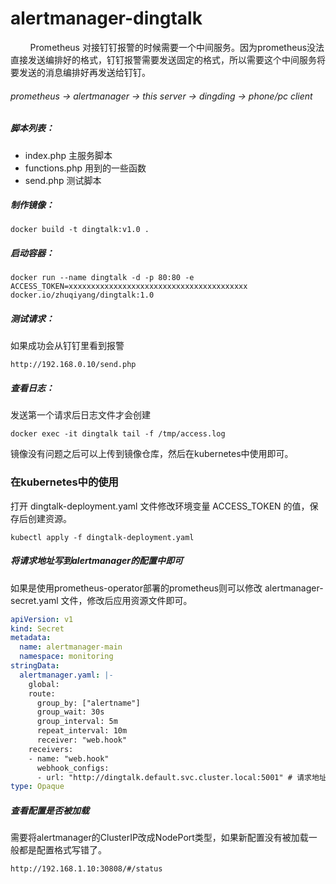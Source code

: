 # alertmanager-dingtalk

&nbsp;&nbsp;&nbsp;&nbsp;&nbsp;&nbsp;&nbsp;&nbsp;Prometheus 对接钉钉报警的时候需要一个中间服务。因为prometheus没法直接发送编排好的格式，钉钉报警需要发送固定的格式，所以需要这个中间服务将要发送的消息编排好再发送给钉钉。

###### prometheus -> alertmanager -> this server -> dingding -> phone/pc client

##### 脚本列表：
+ index.php 主服务脚本
+ functions.php 用到的一些函数
+ send.php 测试脚本


##### 制作镜像：
```console
docker build -t dingtalk:v1.0 .
```

##### 启动容器：
```console
docker run --name dingtalk -d -p 80:80 -e ACCESS_TOKEN=xxxxxxxxxxxxxxxxxxxxxxxxxxxxxxxxxxxxxxxx docker.io/zhuqiyang/dingtalk:1.0
```

##### 测试请求：
如果成功会从钉钉里看到报警
```console
http://192.168.0.10/send.php
```

##### 查看日志：
发送第一个请求后日志文件才会创建
```console
docker exec -it dingtalk tail -f /tmp/access.log
```

镜像没有问题之后可以上传到镜像仓库，然后在kubernetes中使用即可。

### 在kubernetes中的使用
打开 dingtalk-deployment.yaml 文件修改环境变量 ACCESS_TOKEN 的值，保存后创建资源。
```console
kubectl apply -f dingtalk-deployment.yaml
```

##### 将请求地址写到alertmanager的配置中即可
如果是使用prometheus-operator部署的prometheus则可以修改 alertmanager-secret.yaml 文件，修改后应用资源文件即可。
```yaml
apiVersion: v1
kind: Secret
metadata:
  name: alertmanager-main
  namespace: monitoring
stringData:
  alertmanager.yaml: |-
    global:
    route:
      group_by: ["alertname"]
      group_wait: 30s
      group_interval: 5m
      repeat_interval: 10m
      receiver: "web.hook"
    receivers:
    - name: "web.hook"
      webhook_configs:
      - url: "http://dingtalk.default.svc.cluster.local:5001" # 请求地址,也可以使用ClusterIP
type: Opaque
```
##### 查看配置是否被加载
需要将alertmanager的ClusterIP改成NodePort类型，如果新配置没有被加载一般都是配置格式写错了。
```console
http://192.168.1.10:30808/#/status
```
